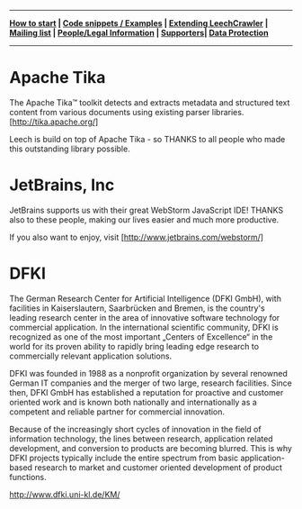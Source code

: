 ***
**[How to start](https://github.com/leechcrawler/leech/blob/master/how2start.md) | [Code snippets / Examples](https://github.com/leechcrawler/leech/blob/master/codeSnippets.md) | [Extending LeechCrawler](https://github.com/leechcrawler/leech/blob/master/extending.md) | [Mailing list](https://github.com/leechcrawler/leech/blob/master/mailinglist.md) | [People/Legal Information](https://github.com/leechcrawler/leech/blob/master/people.md) | [Supporters](https://github.com/leechcrawler/leech/blob/master/supporters.md)| [Data Protection](https://github.com/leechcrawler/leech/blob/master/dataprotection.md)**
***

# Apache Tika

The Apache Tika™ toolkit detects and extracts metadata and structured text content from various documents using existing parser libraries.[http://tika.apache.org/]

Leech is build on top of Apache Tika - so THANKS to all people who made this outstanding library possible.

# JetBrains, Inc

JetBrains supports us with their great WebStorm JavaScript IDE! THANKS also to these people, making our lives easier and much more productive.

If you also want to enjoy, visit [http://www.jetbrains.com/webstorm/]

# DFKI

The German Research Center for Artificial Intelligence (DFKI GmbH), with facilities in Kaiserslautern, Saarbrücken and Bremen, is the country's leading research center in the area of innovative software technology for commercial application. In the international scientific community, DFKI is recognized as one of the most important „Centers of Excellence“ in the world for its proven ability to rapidly bring leading edge research to commercially relevant application solutions.

DFKI was founded in 1988 as a nonprofit organization by several renowned German IT companies and the merger of two large, research facilities. Since then, DFKI GmbH has established a reputation for proactive and customer oriented work and is known both nationally and internationally as a competent and reliable partner for commercial innovation.

Because of the increasingly short cycles of innovation in the field of information technology, the lines between research, application related development, and conversion to products are becoming blurred. This is why DFKI projects typically include the entire spectrum from basic application-based research to market and customer oriented development of product functions. 

<http://www.dfki.uni-kl.de/KM/>

